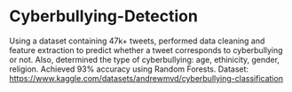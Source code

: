 # Cyberbullying-Detection
Using a dataset containing 47k+ tweets, performed data cleaning and feature extraction to predict whether a tweet corresponds to cyberbullying or not. Also, determined the type of cyberbullying: age, ethinicity, gender, religion. Achieved 93% accuracy using Random Forests.
Dataset: https://www.kaggle.com/datasets/andrewmvd/cyberbullying-classification
